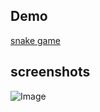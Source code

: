## Demo
[snake game]()

## screenshots
![Image](https://github.com/user-attachments/assets/cc3f486f-233a-4673-8b44-b640ad126e02)
